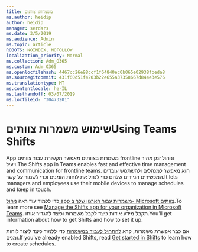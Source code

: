 ```yaml
---
title: משמרות צוותים
ms.author: heidip
author: heidip
manager: serdars
ms.date: 3/5/2019
ms.audience: Admin
ms.topic: article
ROBOTS: NOINDEX, NOFOLLOW
localization_priority: Normal
ms.collection: Adm_O365
ms.custom: Adm_O365
ms.openlocfilehash: 4467cc26e98ccf1f64840ec0b065e02938fbeda8
ms.sourcegitcommit: 431f60d51f4203b22e655a37358667d844e3e576
ms.translationtype: MT
ms.contentlocale: he-IL
ms.lasthandoff: 03/07/2019
ms.locfileid: "30473201"
---
```

# <a name="using-teams-shifts"></a><span data-ttu-id="18518-102">שימוש משמרות צוותים</span><span class="sxs-lookup"><span data-stu-id="18518-102">Using Teams Shifts</span></span>

<span data-ttu-id="18518-103">App משמרות בצוותים מאפשר תקשורת עבור צוותים frontline וניהול זמן מהיר ויעיל.</span><span class="sxs-lookup"><span data-stu-id="18518-103">The Shifts app in Teams enables fast and effective time management and communication for frontline teams.</span></span> <span data-ttu-id="18518-104">הוא מאפשר למנהלים ולהשתמש עובדים המכשירים הניידים שלהם כדי לנהל את לוחות הזמנים וכדי לשמור על קשר.</span><span class="sxs-lookup"><span data-stu-id="18518-104">It lets managers and employees use their mobile devices to manage schedules and keep in touch.</span></span>

<span data-ttu-id="18518-105">כדי ללמוד עוד ראה [ניהול app משמרות עבור הארגון שלך ב- Microsoft צוותים](https://docs.microsoft.com/en-us/microsoftteams/manage-the-shifts-app-for-your-organization-in-teams).</span><span class="sxs-lookup"><span data-stu-id="18518-105">To learn more see [Manage the Shifts app for your organization in Microsoft Teams](https://docs.microsoft.com/en-us/microsoftteams/manage-the-shifts-app-for-your-organization-in-teams).</span></span> <span data-ttu-id="18518-106">תקבל מידע אודות כיצד לקבל משמרות וכיצד להגדיר אותו.</span><span class="sxs-lookup"><span data-stu-id="18518-106">You’ll get information about how to get Shifts and how to set it up.</span></span>

<span data-ttu-id="18518-107">אם כבר אפשרת משמרות, קרא [להתחיל לעבוד במשמרות](https://support.office.com/en-us/article/get-started-in-shifts-5f3e30d8-1821-4904-be26-c3cd25a497d6) כדי ללמוד כיצד ליצור לוחות זמנים.</span><span class="sxs-lookup"><span data-stu-id="18518-107">If you've already enabled Shifts, read [Get started in Shifts](https://support.office.com/en-us/article/get-started-in-shifts-5f3e30d8-1821-4904-be26-c3cd25a497d6) to learn how to create schedules.</span></span>

